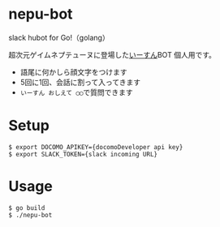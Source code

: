 nepu-bot
=====

slack hubot for Go!（golang）

超次元ゲイムネプテューヌに登場した[いーすん](http://dic.pixiv.net/a/%E3%82%A4%E3%82%B9%E3%83%88%E3%83%AF%E3%83%BC%E3%83%AB%28%E3%83%8D%E3%83%97%E3%83%86%E3%83%A5%E3%83%BC%E3%83%8C%29)BOT 個人用です。

- 語尾に何かしら顔文字をつけます
- 5回に1回、会話に割って入ってきます
- `いーすん おしえて ◯◯`で質問できます


# Setup

```
$ export DOCOMO_APIKEY={docomoDeveloper api key}
$ export SLACK_TOKEN={slack incoming URL}
```

# Usage

```
$ go build
$ ./nepu-bot
```


